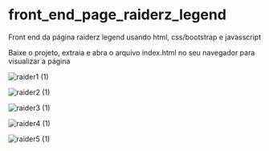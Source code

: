 # front_end_page_raiderz_legend

Front end da página raiderz legend usando html, css/bootstrap e javasscript

Baixe o projeto, extraia e abra o arquivo index.html no seu navegador para visualizar a página

![raider1 (1)](https://user-images.githubusercontent.com/24599447/132260232-b291d7f3-1d1c-4bbd-9158-0d9acb2e59dd.jpg)

![raider2 (1)](https://user-images.githubusercontent.com/24599447/132260241-56fbe9ad-e65b-45bf-a5d6-aa0c9610374e.jpg)

![raider3 (1)](https://user-images.githubusercontent.com/24599447/132260351-75fad869-4b63-4b9d-99e5-ba84478f90de.jpg)

![raider4 (1)](https://user-images.githubusercontent.com/24599447/132260367-1eec280c-19be-43ac-8133-a69cee666de1.jpg)

![raider5 (1)](https://user-images.githubusercontent.com/24599447/132260377-9f897334-32cc-4e57-abb6-942e7e9034c0.jpg)



